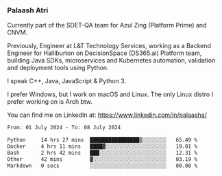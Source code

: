 ### Palaash Atri

Currently part of the SDET-QA team for Azul Zing (Platform Prime) and CNVM. 

Previously, Engineer at L&T Technology Services, working as a Backend Engineer for Halliburton on DecisionSpace (DS365.ai) Platform team, building Java SDKs, microservices and Kubernetes automation, validation and deployment tools using Python.

I speak C++, Java, JavaScript & Python 3.

I prefer Windows, but I work on macOS and Linux. The only Linux distro I prefer working on is Arch btw.

You can find me on LinkedIn at: https://www.linkedin.com/in/palaasha/

<!--START_SECTION:waka-->

```txt
From: 01 July 2024 - To: 08 July 2024

Python     14 hrs 27 mins  ████████████████▒░░░░░░░░   65.49 %
Docker     4 hrs 11 mins   ████▓░░░░░░░░░░░░░░░░░░░░   19.01 %
Bash       2 hrs 42 mins   ███░░░░░░░░░░░░░░░░░░░░░░   12.31 %
Other      42 mins         ▓░░░░░░░░░░░░░░░░░░░░░░░░   03.19 %
Markdown   0 secs          ░░░░░░░░░░░░░░░░░░░░░░░░░   00.00 %
```

<!--END_SECTION:waka-->
